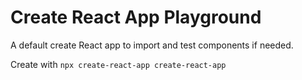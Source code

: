 # Create React App Playground

A default create React app to import and test components if needed.

Create with `npx create-react-app create-react-app`
